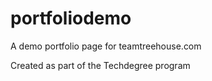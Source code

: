 # portfoliodemo
A demo portfolio page for teamtreehouse.com

Created as part of the Techdegree program
